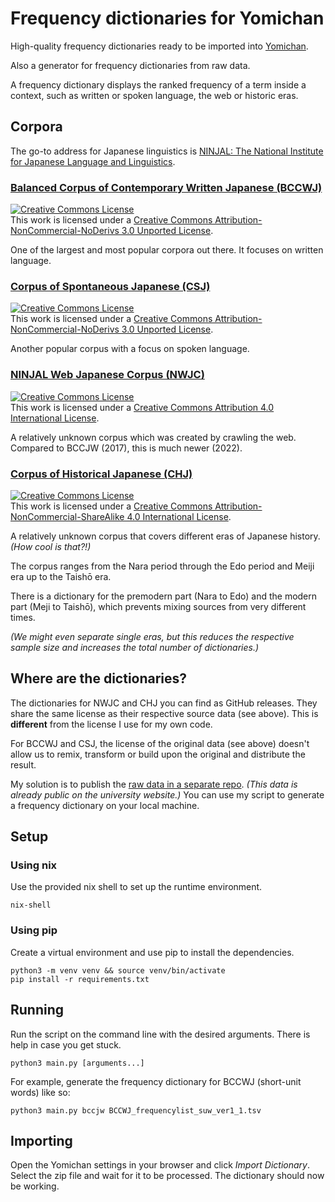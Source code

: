 # Frequency dictionaries for Yomichan

High-quality frequency dictionaries ready to be imported into [Yomichan](https://foosoft.net/projects/yomichan/).

Also a generator for frequency dictionaries from raw data.

A frequency dictionary displays the ranked frequency of a term inside a context, such as written or spoken language, the web or historic eras.

## Corpora

The go-to address for Japanese linguistics is [NINJAL: The National Institute for Japanese Language and Linguistics](https://www.ninjal.ac.jp/).

### [Balanced Corpus of Contemporary Written Japanese (BCCWJ)](https://clrd.ninjal.ac.jp/bccwj/index.html)

<a rel="license" href="http://creativecommons.org/licenses/by-nc-nd/3.0/"><img alt="Creative Commons License" style="border-width:0" src="https://i.creativecommons.org/l/by-nc-nd/3.0/88x31.png" /></a><br />This work is licensed under a <a rel="license" href="http://creativecommons.org/licenses/by-nc-nd/3.0/">Creative Commons Attribution-NonCommercial-NoDerivs 3.0 Unported License</a>.

One of the largest and most popular corpora out there. It focuses on written language.

### [Corpus of Spontaneous Japanese (CSJ)](https://clrd.ninjal.ac.jp/csj/index.html)

<a rel="license" href="http://creativecommons.org/licenses/by-nc-nd/3.0/"><img alt="Creative Commons License" style="border-width:0" src="https://i.creativecommons.org/l/by-nc-nd/3.0/88x31.png" /></a><br />This work is licensed under a <a rel="license" href="http://creativecommons.org/licenses/by-nc-nd/3.0/">Creative Commons Attribution-NonCommercial-NoDerivs 3.0 Unported License</a>.

Another popular corpus with a focus on spoken language.

### [NINJAL Web Japanese Corpus (NWJC)](https://masayu-a.github.io/NWJC/)

<a rel="license" href="http://creativecommons.org/licenses/by/4.0/"><img alt="Creative Commons License" style="border-width:0" src="https://i.creativecommons.org/l/by/4.0/88x31.png" /></a><br />This work is licensed under a <a rel="license" href="http://creativecommons.org/licenses/by/4.0/">Creative Commons Attribution 4.0 International License</a>.

A relatively unknown corpus which was created by crawling the web. Compared to BCCJW (2017), this is much newer (2022).

### [Corpus of Historical Japanese (CHJ)](https://clrd.ninjal.ac.jp/chj/index.html)

<a rel="license" href="http://creativecommons.org/licenses/by-nc-sa/4.0/"><img alt="Creative Commons License" style="border-width:0" src="https://i.creativecommons.org/l/by-nc-sa/4.0/88x31.png" /></a><br />This work is licensed under a <a rel="license" href="http://creativecommons.org/licenses/by-nc-sa/4.0/">Creative Commons Attribution-NonCommercial-ShareAlike 4.0 International License</a>.

A relatively unknown corpus that covers different eras of Japanese history. _(How cool is that?!)_

The corpus ranges from the Nara period through the Edo period and Meiji era up to the Taishō era.

There is a dictionary for the premodern part (Nara to Edo) and the modern part (Meji to Taishō), which prevents mixing sources from very different times.

_(We might even separate single eras, but this reduces the respective sample size and increases the total number of dictionaries.)_

## Where are the dictionaries?

The dictionaries for NWJC and CHJ you can find as GitHub releases. They share the same license as their respective source data (see above). This is **different** from the license I use for my own code.

For BCCWJ and CSJ, the license of the original data (see above) doesn't allow us to remix, transform or build upon the original and distribute the result.

My solution is to publish the [raw data in a separate repo](https://github.com/uncomputable/frequency-data). _(This data is already public on the university website.)_ You can use my script to generate a frequency dictionary on your local machine.

## Setup

### Using nix

Use the provided nix shell to set up the runtime environment.

```
nix-shell
```

### Using pip

Create a virtual environment and use pip to install the dependencies.

```
python3 -m venv venv && source venv/bin/activate
pip install -r requirements.txt
```

## Running

Run the script on the command line with the desired arguments. There is help in case you get stuck.

```
python3 main.py [arguments...]
```

For example, generate the frequency dictionary for BCCWJ (short-unit words) like so:

```
python3 main.py bccjw BCCWJ_frequencylist_suw_ver1_1.tsv
```

## Importing

Open the Yomichan settings in your browser and click _Import Dictionary_. Select the zip file and wait for it to be processed. The dictionary should now be working.
